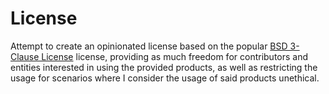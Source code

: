 # License

Attempt to create an opinionated license based on the popular
[BSD 3-Clause License](http://opensource.org/licenses/BSD-3-Clause) license,
providing as much freedom for contributors and entities interested in using the
provided products, as well as restricting the usage for scenarios where I
consider the usage of said products unethical.
